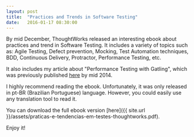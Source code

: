 ```yaml
---
layout: post
title:  "Practices and Trends in Software Testing"
date:   2016-01-17 08:30:00
---
```


By mid December, ThoughtWorks released an interesting ebook about practices and trend in Software Testing. It includes a variety of topics such as: Agile Testing, Defect prevention, Mocking, Test Automation techniques, BDD, Continuous Delivery, Protractor, Performance Testing, etc.

It also includes my article about "Performance Testing with Gatling", which was previously published [here](https://www.thoughtworks.com/insights/blog/gatling-take-your-performance-tests-next-level) by mid 2014.

I highly recommend reading the ebook. Unfortunately, it was only released in pt-BR (Brazilian Portuguese) language. However, you could easily use any translation tool to read it.

You can download the full ebook version [here]({{ site.url }}/assets/praticas-e-tendencias-em-testes-thoughtworks.pdf).

Enjoy it!
